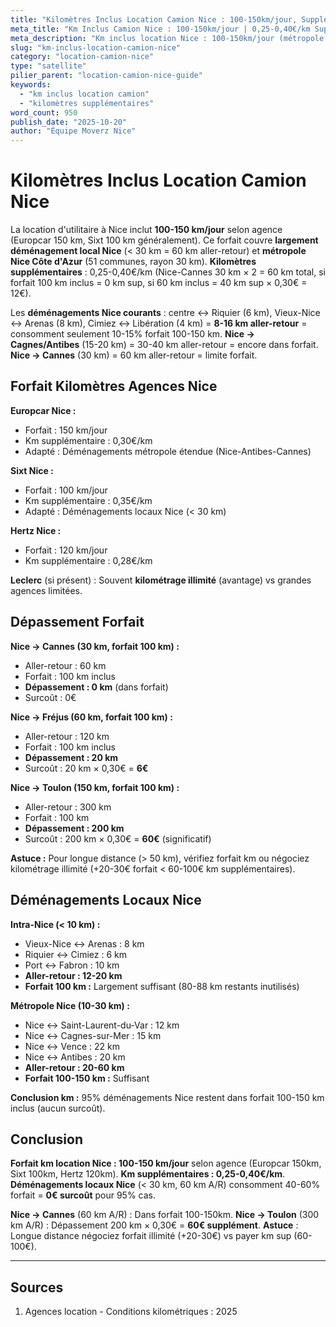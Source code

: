 ```yaml
---
title: "Kilomètres Inclus Location Camion Nice : 100-150km/jour, Suppléments"
meta_title: "Km Inclus Camion Nice : 100-150km/jour | 0,25-0,40€/km Sup"
meta_description: "Km inclus location Nice : 100-150km/jour (métropole 51 communes OK). Km supplémentaires 0,25-0,40€. Nice-Cannes 60km aller-retour = 20km sup 6€. Guide."
slug: "km-inclus-location-camion-nice"
category: "location-camion-nice"
type: "satellite"
pilier_parent: "location-camion-nice-guide"
keywords:
  - "km inclus location camion"
  - "kilomètres supplémentaires"
word_count: 950
publish_date: "2025-10-20"
author: "Équipe Moverz Nice"
---
```


# Kilomètres Inclus Location Camion Nice

La location d'utilitaire à Nice inclut **100-150 km/jour** selon agence (Europcar 150 km, Sixt 100 km généralement). Ce forfait couvre **largement déménagement local Nice** (< 30 km = 60 km aller-retour) et **métropole Nice Côte d'Azur** (51 communes, rayon 30 km). **Kilomètres supplémentaires** : 0,25-0,40€/km (Nice-Cannes 30 km × 2 = 60 km total, si forfait 100 km inclus = 0 km sup, si 60 km inclus = 40 km sup × 0,30€ = 12€).

Les **déménagements Nice courants** : centre ↔ Riquier (6 km), Vieux-Nice ↔ Arenas (8 km), Cimiez ↔ Libération (4 km) = **8-16 km aller-retour** = consomment seulement 10-15% forfait 100-150 km. **Nice → Cagnes/Antibes** (15-20 km) = 30-40 km aller-retour = encore dans forfait. **Nice → Cannes** (30 km) = 60 km aller-retour = limite forfait.

## Forfait Kilomètres Agences Nice

**Europcar Nice :**
- Forfait : 150 km/jour
- Km supplémentaire : 0,30€/km
- Adapté : Déménagements métropole étendue (Nice-Antibes-Cannes)

**Sixt Nice :**
- Forfait : 100 km/jour
- Km supplémentaire : 0,35€/km
- Adapté : Déménagements locaux Nice (< 30 km)

**Hertz Nice :**
- Forfait : 120 km/jour
- Km supplémentaire : 0,28€/km

**Leclerc** (si présent) : Souvent **kilométrage illimité** (avantage) vs grandes agences limitées.

## Dépassement Forfait

**Nice → Cannes (30 km, forfait 100 km) :**
- Aller-retour : 60 km
- Forfait : 100 km inclus
- **Dépassement : 0 km** (dans forfait)
- Surcoût : 0€

**Nice → Fréjus (60 km, forfait 100 km) :**
- Aller-retour : 120 km
- Forfait : 100 km inclus
- **Dépassement : 20 km**
- Surcoût : 20 km × 0,30€ = **6€**

**Nice → Toulon (150 km, forfait 100 km) :**
- Aller-retour : 300 km
- Forfait : 100 km
- **Dépassement : 200 km**
- Surcoût : 200 km × 0,30€ = **60€** (significatif)

**Astuce :** Pour longue distance (> 50 km), vérifiez forfait km ou négociez kilométrage illimité (+20-30€ forfait < 60-100€ km supplémentaires).

## Déménagements Locaux Nice

**Intra-Nice (< 10 km) :**
- Vieux-Nice ↔ Arenas : 8 km
- Riquier ↔ Cimiez : 6 km
- Port ↔ Fabron : 10 km
- **Aller-retour : 12-20 km**
- **Forfait 100 km :** Largement suffisant (80-88 km restants inutilisés)

**Métropole Nice (10-30 km) :**
- Nice ↔ Saint-Laurent-du-Var : 12 km
- Nice ↔ Cagnes-sur-Mer : 15 km
- Nice ↔ Vence : 22 km
- Nice ↔ Antibes : 20 km
- **Aller-retour : 20-60 km**
- **Forfait 100-150 km :** Suffisant

**Conclusion km :** 95% déménagements Nice restent dans forfait 100-150 km inclus (aucun surcoût).

## Conclusion

**Forfait km location Nice : 100-150 km/jour** selon agence (Europcar 150km, Sixt 100km, Hertz 120km). **Km supplémentaires : 0,25-0,40€/km**. **Déménagements locaux Nice** (< 30 km, 60 km A/R) consomment 40-60% forfait = **0€ surcoût** pour 95% cas.

**Nice → Cannes** (60 km A/R) : Dans forfait 100-150km. **Nice → Toulon** (300 km A/R) : Dépassement 200 km × 0,30€ = **60€ supplément**. **Astuce** : Longue distance négociez forfait illimité (+20-30€) vs payer km sup (60-100€).

---

## Sources

1. Agences location - Conditions kilométriques : 2025


